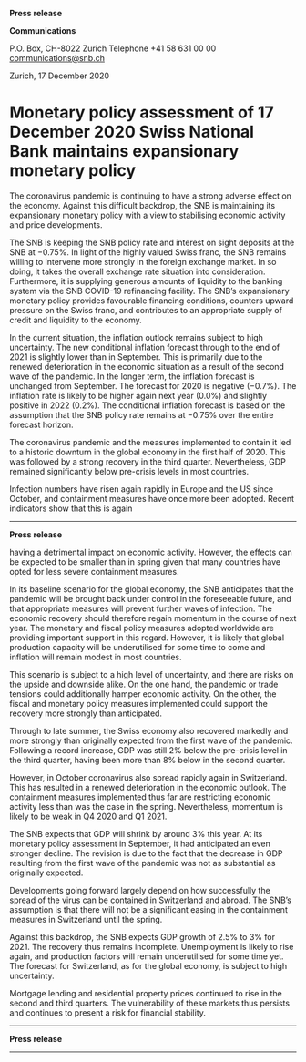 **Press release**

**Communications**

P.O. Box, CH-8022 Zurich
Telephone +41 58 631 00 00
[communications@snb.ch](mailto:communications@snb.ch)

Zurich, 17 December 2020

# Monetary policy assessment of 17 December 2020 Swiss National Bank maintains expansionary monetary policy

The coronavirus pandemic is continuing to have a strong adverse effect on the economy.
Against this difficult backdrop, the SNB is maintaining its expansionary monetary policy with
a view to stabilising economic activity and price developments.

The SNB is keeping the SNB policy rate and interest on sight deposits at the SNB at −0.75%.
In light of the highly valued Swiss franc, the SNB remains willing to intervene more strongly
in the foreign exchange market. In so doing, it takes the overall exchange rate situation into
consideration. Furthermore, it is supplying generous amounts of liquidity to the banking
system via the SNB COVID-19 refinancing facility. The SNB’s expansionary monetary
policy provides favourable financing conditions, counters upward pressure on the Swiss franc,
and contributes to an appropriate supply of credit and liquidity to the economy.

In the current situation, the inflation outlook remains subject to high uncertainty. The new
conditional inflation forecast through to the end of 2021 is slightly lower than in September.
This is primarily due to the renewed deterioration in the economic situation as a result of the
second wave of the pandemic. In the longer term, the inflation forecast is unchanged from
September. The forecast for 2020 is negative (−0.7%). The inflation rate is likely to be higher
again next year (0.0%) and slightly positive in 2022 (0.2%). The conditional inflation forecast
is based on the assumption that the SNB policy rate remains at −0.75% over the entire
forecast horizon.

The coronavirus pandemic and the measures implemented to contain it led to a historic
downturn in the global economy in the first half of 2020. This was followed by a strong
recovery in the third quarter. Nevertheless, GDP remained significantly below pre-crisis
levels in most countries.

Infection numbers have risen again rapidly in Europe and the US since October, and
containment measures have once more been adopted. Recent indicators show that this is again


-----

**Press release**

having a detrimental impact on economic activity. However, the effects can be expected to be
smaller than in spring given that many countries have opted for less severe containment
measures.

In its baseline scenario for the global economy, the SNB anticipates that the pandemic will be
brought back under control in the foreseeable future, and that appropriate measures will
prevent further waves of infection. The economic recovery should therefore regain
momentum in the course of next year. The monetary and fiscal policy measures adopted
worldwide are providing important support in this regard. However, it is likely that global
production capacity will be underutilised for some time to come and inflation will remain
modest in most countries.

This scenario is subject to a high level of uncertainty, and there are risks on the upside and
downside alike. On the one hand, the pandemic or trade tensions could additionally hamper
economic activity. On the other, the fiscal and monetary policy measures implemented could
support the recovery more strongly than anticipated.

Through to late summer, the Swiss economy also recovered markedly and more strongly than
originally expected from the first wave of the pandemic. Following a record increase, GDP
was still 2% below the pre-crisis level in the third quarter, having been more than 8% below
in the second quarter.

However, in October coronavirus also spread rapidly again in Switzerland. This has resulted
in a renewed deterioration in the economic outlook. The containment measures implemented
thus far are restricting economic activity less than was the case in the spring. Nevertheless,
momentum is likely to be weak in Q4 2020 and Q1 2021.

The SNB expects that GDP will shrink by around 3% this year. At its monetary policy
assessment in September, it had anticipated an even stronger decline. The revision is due to
the fact that the decrease in GDP resulting from the first wave of the pandemic was not as
substantial as originally expected.

Developments going forward largely depend on how successfully the spread of the virus can
be contained in Switzerland and abroad. The SNB’s assumption is that there will not be a
significant easing in the containment measures in Switzerland until the spring.

Against this backdrop, the SNB expects GDP growth of 2.5% to 3% for 2021. The recovery
thus remains incomplete. Unemployment is likely to rise again, and production factors will
remain underutilised for some time yet. The forecast for Switzerland, as for the global
economy, is subject to high uncertainty.

Mortgage lending and residential property prices continued to rise in the second and third
quarters. The vulnerability of these markets thus persists and continues to present a risk for
financial stability.


-----

**Press release**


-----

